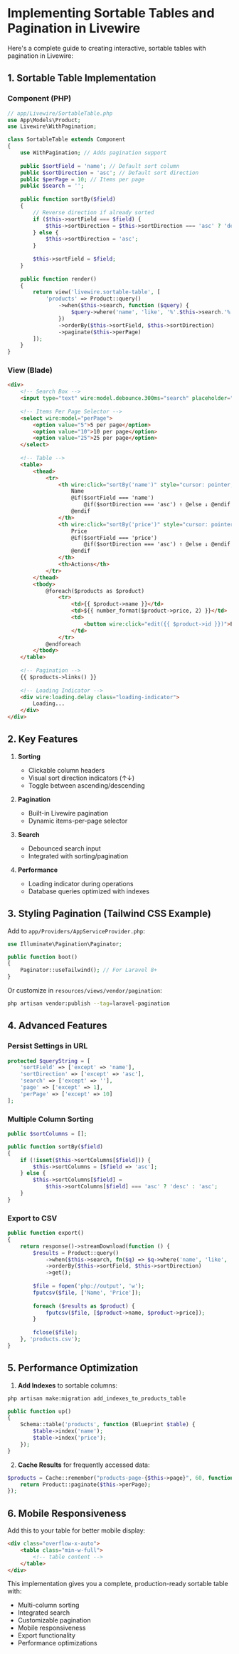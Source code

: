 # **Implementing Sortable Tables and Pagination in Livewire**

Here's a complete guide to creating interactive, sortable tables with pagination in Livewire:

## **1. Sortable Table Implementation**

### **Component (PHP)**
```php
// app/Livewire/SortableTable.php
use App\Models\Product;
use Livewire\WithPagination;

class SortableTable extends Component
{
    use WithPagination; // Adds pagination support
    
    public $sortField = 'name'; // Default sort column
    public $sortDirection = 'asc'; // Default sort direction
    public $perPage = 10; // Items per page
    public $search = '';
    
    public function sortBy($field)
    {
        // Reverse direction if already sorted
        if ($this->sortField === $field) {
            $this->sortDirection = $this->sortDirection === 'asc' ? 'desc' : 'asc';
        } else {
            $this->sortDirection = 'asc';
        }
        
        $this->sortField = $field;
    }
    
    public function render()
    {
        return view('livewire.sortable-table', [
            'products' => Product::query()
                ->when($this->search, function ($query) {
                    $query->where('name', 'like', '%'.$this->search.'%');
                })
                ->orderBy($this->sortField, $this->sortDirection)
                ->paginate($this->perPage)
        ]);
    }
}
```

### **View (Blade)**
```html
<div>
    <!-- Search Box -->
    <input type="text" wire:model.debounce.300ms="search" placeholder="Search products...">
    
    <!-- Items Per Page Selector -->
    <select wire:model="perPage">
        <option value="5">5 per page</option>
        <option value="10">10 per page</option>
        <option value="25">25 per page</option>
    </select>
    
    <!-- Table -->
    <table>
        <thead>
            <tr>
                <th wire:click="sortBy('name')" style="cursor: pointer;">
                    Name 
                    @if($sortField === 'name')
                        @if($sortDirection === 'asc') ↑ @else ↓ @endif
                    @endif
                </th>
                <th wire:click="sortBy('price')" style="cursor: pointer;">
                    Price
                    @if($sortField === 'price')
                        @if($sortDirection === 'asc') ↑ @else ↓ @endif
                    @endif
                </th>
                <th>Actions</th>
            </tr>
        </thead>
        <tbody>
            @foreach($products as $product)
                <tr>
                    <td>{{ $product->name }}</td>
                    <td>${{ number_format($product->price, 2) }}</td>
                    <td>
                        <button wire:click="edit({{ $product->id }})">Edit</button>
                    </td>
                </tr>
            @endforeach
        </tbody>
    </table>
    
    <!-- Pagination -->
    {{ $products->links() }}
    
    <!-- Loading Indicator -->
    <div wire:loading.delay class="loading-indicator">
        Loading...
    </div>
</div>
```

## **2. Key Features**

1. **Sorting**
   - Clickable column headers
   - Visual sort direction indicators (↑↓)
   - Toggle between ascending/descending

2. **Pagination**
   - Built-in Livewire pagination
   - Dynamic items-per-page selector

3. **Search**
   - Debounced search input
   - Integrated with sorting/pagination

4. **Performance**
   - Loading indicator during operations
   - Database queries optimized with indexes

## **3. Styling Pagination (Tailwind CSS Example)**

Add to `app/Providers/AppServiceProvider.php`:
```php
use Illuminate\Pagination\Paginator;

public function boot()
{
    Paginator::useTailwind(); // For Laravel 8+
}
```

Or customize in `resources/views/vendor/pagination`:
```bash
php artisan vendor:publish --tag=laravel-pagination
```

## **4. Advanced Features**

### **Persist Settings in URL**
```php
protected $queryString = [
    'sortField' => ['except' => 'name'],
    'sortDirection' => ['except' => 'asc'],
    'search' => ['except' => ''],
    'page' => ['except' => 1],
    'perPage' => ['except' => 10]
];
```

### **Multiple Column Sorting**
```php
public $sortColumns = [];

public function sortBy($field)
{
    if (!isset($this->sortColumns[$field])) {
        $this->sortColumns = [$field => 'asc'];
    } else {
        $this->sortColumns[$field] = 
            $this->sortColumns[$field] === 'asc' ? 'desc' : 'asc';
    }
}
```

### **Export to CSV**
```php
public function export()
{
    return response()->streamDownload(function () {
        $results = Product::query()
            ->when($this->search, fn($q) => $q->where('name', 'like', '%'.$this->search.'%'))
            ->orderBy($this->sortField, $this->sortDirection)
            ->get();
            
        $file = fopen('php://output', 'w');
        fputcsv($file, ['Name', 'Price']);
        
        foreach ($results as $product) {
            fputcsv($file, [$product->name, $product->price]);
        }
        
        fclose($file);
    }, 'products.csv');
}
```

## **5. Performance Optimization**

1. **Add Indexes** to sortable columns:
```bash
php artisan make:migration add_indexes_to_products_table
```
```php
public function up()
{
    Schema::table('products', function (Blueprint $table) {
        $table->index('name');
        $table->index('price');
    });
}
```

2. **Cache Results** for frequently accessed data:
```php
$products = Cache::remember("products-page-{$this->page}", 60, function () {
    return Product::paginate($this->perPage);
});
```

## **6. Mobile Responsiveness**

Add this to your table for better mobile display:
```html
<div class="overflow-x-auto">
    <table class="min-w-full">
        <!-- table content -->
    </table>
</div>
```

This implementation gives you a complete, production-ready sortable table with:
- Multi-column sorting
- Integrated search
- Customizable pagination
- Mobile responsiveness
- Export functionality
- Performance optimizations